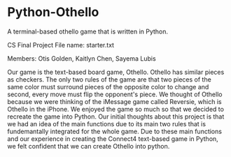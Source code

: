 # Python-Othello
A terminal-based othello game that is written in Python.

CS Final Project
File name: starter.txt

Members: Otis Golden, Kaitlyn Chen, Sayema Lubis

Our game is the text-based board game, Othello. Othello has similar pieces as checkers. The only two rules of the game are that two pieces of the same color must surround pieces of the opposite color to change and second, every move must flip the opponent's piece. We thought of Othello because we were thinking of the iMessage game called Reversie, which is Othello in the iPhone. We enjoyed the game so much so that we decided to recreate the game into Python. Our initial thoughts about this project is that we had an idea of the main functions due to its main two rules that is fundemantally integrated for the whole game. Due to these main functions and our experience in creating the Connect4 text-based game in Python, we felt confident that we can create Othello into python.
